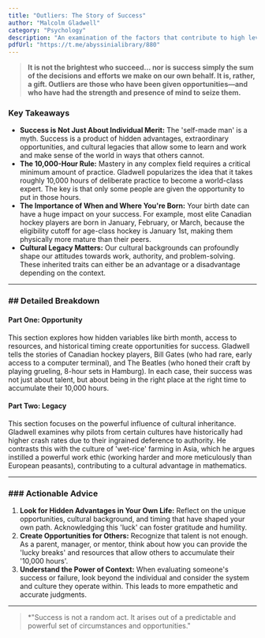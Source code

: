 ```yaml
---
title: "Outliers: The Story of Success"
author: "Malcolm Gladwell"
category: "Psychology"
description: "An examination of the factors that contribute to high levels of success."
pdfUrl: "https://t.me/abyssinialibrary/880"
---
```

> **It is not the brightest who succeed... nor is success simply the sum of the decisions and efforts we make on our own behalf. It is, rather, a gift. Outliers are those who have been given opportunities—and who have had the strength and presence of mind to seize them.**

### Key Takeaways

-   **Success is Not Just About Individual Merit:** The 'self-made man' is a myth. Success is a product of hidden advantages, extraordinary opportunities, and cultural legacies that allow some to learn and work and make sense of the world in ways that others cannot.
-   **The 10,000-Hour Rule:** Mastery in any complex field requires a critical minimum amount of practice. Gladwell popularizes the idea that it takes roughly 10,000 hours of deliberate practice to become a world-class expert. The key is that only some people are given the opportunity to put in those hours.
-   **The Importance of When and Where You're Born:** Your birth date can have a huge impact on your success. For example, most elite Canadian hockey players are born in January, February, or March, because the eligibility cutoff for age-class hockey is January 1st, making them physically more mature than their peers.
-   **Cultural Legacy Matters:** Our cultural backgrounds can profoundly shape our attitudes towards work, authority, and problem-solving. These inherited traits can either be an advantage or a disadvantage depending on the context.

---

### ## Detailed Breakdown

#### Part One: Opportunity
This section explores how hidden variables like birth month, access to resources, and historical timing create opportunities for success. Gladwell tells the stories of Canadian hockey players, Bill Gates (who had rare, early access to a computer terminal), and The Beatles (who honed their craft by playing grueling, 8-hour sets in Hamburg). In each case, their success was not just about talent, but about being in the right place at the right time to accumulate their 10,000 hours.

#### Part Two: Legacy
This section focuses on the powerful influence of cultural inheritance. Gladwell examines why pilots from certain cultures have historically had higher crash rates due to their ingrained deference to authority. He contrasts this with the culture of 'wet-rice' farming in Asia, which he argues instilled a powerful work ethic (working harder and more meticulously than European peasants), contributing to a cultural advantage in mathematics.

---

### ### Actionable Advice

1.  **Look for Hidden Advantages in Your Own Life:** Reflect on the unique opportunities, cultural background, and timing that have shaped your own path. Acknowledging this 'luck' can foster gratitude and humility.
2.  **Create Opportunities for Others:** Recognize that talent is not enough. As a parent, manager, or mentor, think about how you can provide the 'lucky breaks' and resources that allow others to accumulate their '10,000 hours'.
3.  **Understand the Power of Context:** When evaluating someone's success or failure, look beyond the individual and consider the system and culture they operate within. This leads to more empathetic and accurate judgments.

---

> *"Success is not a random act. It arises out of a predictable and powerful set of circumstances and opportunities."
